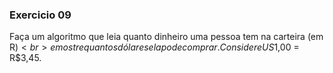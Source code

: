 ### Exercicio 09

Faça um algoritmo que leia quanto dinheiro uma pessoa tem na carteira (em R$)<br>
e mostre quantos dólares ela pode comprar. Considere US$1,00 = R$3,45. <br>